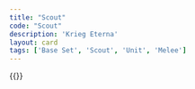 ```yaml
---
title: "Scout"
code: "Scout"
description: 'Krieg Eterna'
layout: card
tags: ['Base Set', 'Scout', 'Unit', 'Melee']
---
```

{{<card-detail-page title="Scout" artwork="Remnants of an Army by Elizabeth Thompson (1879)" />}}